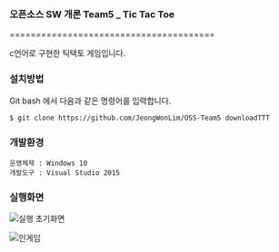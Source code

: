 ### 오픈소스 SW 개론 Team5 _ Tic Tac Toe
=======================================

c언어로 구현한 틱택토 게임입니다.

### 설치방법
Git bash 에서 다음과 같은 명령어를 입력합니다.
```
$ git clone https://github.com/JeongWonLim/OSS-Team5 downloadTTT
```

### 개발환경
```
운영체제 : Windows 10
개발도구 : Visual Studio 2015
```

### 실행화면
![실행 초기화면](http://postfiles7.naver.net/MjAxOTExMjNfNDUg/MDAxNTc0NTA4OTk0MDUw.VvA7IqjcCfjRA3MRKI2YGbhjqvNkZD9qAM4F3g4iDs4g.8OBQclls2edSFJ8KIbbnEyvMFrXgi-ml0BdJmyANUtcg.PNG.tjsduq0527/%EB%82%9C%EC%9D%B4%EB%8F%84%EC%83%90%ED%96%89.PNG?type=w3)

![인게임](http://postfiles8.naver.net/MjAxOTExMjNfMTA0/MDAxNTc0NTA5MDY1MzA4.sfQP3mvDpCQvM4pgPZzWlIwJgPfC4GJgxkEkU4zmEAEg.--C864nKwifS-9c17L1VP1rbk0o7ZrlevfIRuPz0jCIg.PNG.tjsduq0527/%EC%8B%A4%ED%96%893.PNG?type=w3)
